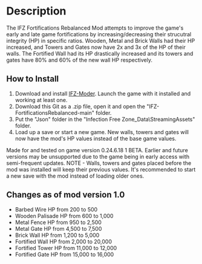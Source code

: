 # Description

The IFZ Fortifications Rebalanced Mod attempts to improve the game's early and late game fortifications by increasing/decreasing their strucutral integrity (HP) in specific ratios. Wooden, Metal and Brick Walls had their HP increased, and Towers and Gates now have 2x and 3x of the HP of their walls. The Fortified Wall had its HP drastically increased and its towers and gates have 80% and 60% of the new wall HP respectively.

## How to Install

1. Download and install [IFZ-Moder](https://github.com/ChopperMonster/IFZ-Moder "IFZ-Moder"). Launch the game with it installed and working at least one.
2. Download this Git as a .zip file, open it and open the "IFZ-FortificationsRebalanced-main" folder.
3. Put the "Json" folder in the "Infection Free Zone_Data\StreamingAssets" folder.
4. Load up a save or start a new game. New walls, towers and gates will now have the mod's HP values instead of the base game values.

Made for and tested on game version 0.24.6.18 1 BETA. Earlier and future versions may be unsupported due to the game being in early access with semi-frequent updates.
NOTE - Walls, towers and gates placed before the mod was installed will keep their previous values. It's recommended to start a new save with the mod instead of loading older ones.

## Changes as of mod version 1.0

- Barbed Wire HP from 200 to 500
- Wooden Palisade HP from 600 to 1,000
- Metal Fence HP from 950 to 2,500
- Metal Gate HP from 4,500 to 7,500
- Brick Wall HP from 1,200 to 5,000
- Fortified Wall HP from 2,000 to 20,000
- Fortified Tower HP from 11,000 to 12,000
- Fortified Gate HP from 15,000 to 16,000
